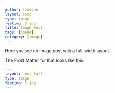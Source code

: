 ```yaml
---
author: someone
layout: post
type: image
featimg: 5.jpg
title: Image Full
tags: [image]
category: [image]
---
```

Here you see an image post with a full-width layout. 

The Front Matter for that looks like this:

```yml
---
layout: post_full
type: image
featimg: 5.jpg
---
```